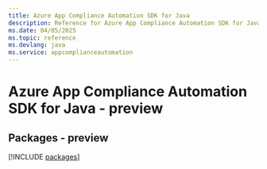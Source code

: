 ```yaml
---
title: Azure App Compliance Automation SDK for Java
description: Reference for Azure App Compliance Automation SDK for Java
ms.date: 04/05/2025
ms.topic: reference
ms.devlang: java
ms.service: appcomplianceautomation
---
```

# Azure App Compliance Automation SDK for Java - preview
## Packages - preview
[!INCLUDE [packages](app-compliance-automation-index.md)]